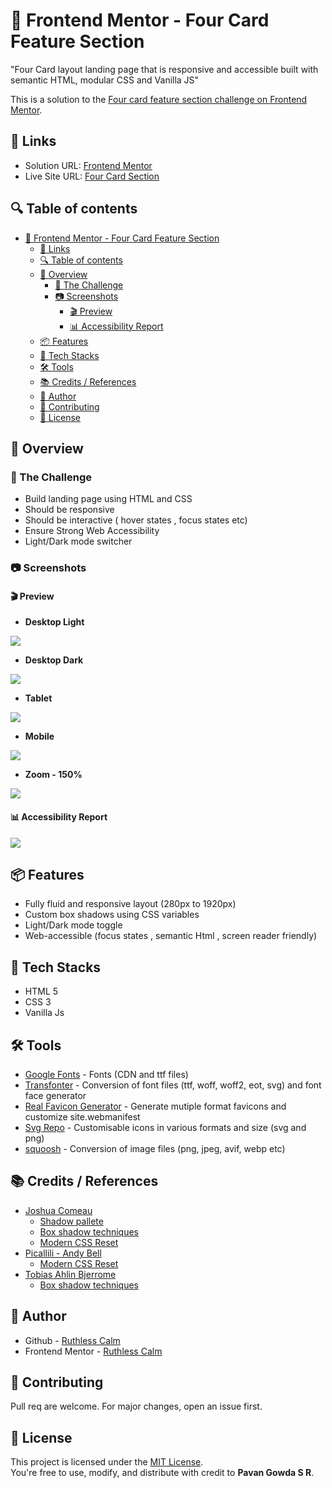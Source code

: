 # 🚀 Frontend Mentor - Four Card Feature Section
"Four Card layout landing page that is responsive and accessible built with semantic HTML, modular CSS and Vanilla JS"

This is a solution to the [Four card feature section challenge on Frontend Mentor](https://www.frontendmentor.io/challenges/four-card-feature-section-weK1eFYK).

## 🔗 Links 
- Solution URL: [Frontend Mentor](https://www.frontendmentor.io/solutions/-400400-accessibility-clamp-magic-and-with-a-theme-switcher-JceynnMrQa)
- Live Site URL: [Four Card Section](https://ruthlesscalm.github.io/fm-four-card-section/)

## 🔍 Table of contents

- [🚀 Frontend Mentor - Four Card Feature Section](#-frontend-mentor---four-card-feature-section)
  - [🔗 Links](#-links)
  - [🔍 Table of contents](#-table-of-contents)
  - [📔 Overview](#-overview)
    - [🎯 The Challenge](#-the-challenge)
    - [📷 Screenshots](#-screenshots)
      - [🎬 Preview](#-preview)
      - [📊 Accessibility Report](#-accessibility-report)
  - [📦 Features](#-features)
  - [📌 Tech Stacks](#-tech-stacks)
  - [🛠️ Tools](#️-tools)
  - [📚 Credits /  References](#-credits---references)
  - [👤 Author](#-author)
  - [🤝 Contributing](#-contributing)
  - [📄 License](#-license)
    

## 📔 Overview

### 🎯 The Challenge

- Build landing page using HTML and CSS
- Should be responsive
- Should be interactive ( hover states , focus states etc)
- Ensure Strong Web Accessibility
- Light/Dark mode switcher

### 📷 Screenshots

#### 🎬 Preview

- **Desktop Light** 

![](screenshots/desktop-light.webp)

- **Desktop Dark** 

![](screenshots/desktop-dark.webp)

- **Tablet** 

![](screenshots/tablet-light.webp)

- **Mobile** 

![](screenshots/mobile-light.webp)

- **Zoom - 150%**

![](screenshots/zoom.webp)

#### 📊 Accessibility Report

![](screenshots/accessibility.webp)

## 📦 Features

- Fully fluid and responsive layout (280px to 1920px)
- Custom box shadows using CSS variables
- Light/Dark mode toggle
- Web-accessible (focus states , semantic Html , screen reader friendly)

## 📌 Tech Stacks

- HTML 5
- CSS 3
- Vanilla Js

## 🛠️ Tools

- [Google Fonts](https://fonts.google.com/?preview.text=Nature) - Fonts (CDN and ttf files)
- [Transfonter](https://transfonter.org/) - Conversion of font files (ttf, woff, woff2, eot, svg) and font face generator
- [Real Favicon Generator](https://realfavicongenerator.net) - Generate mutiple format favicons and customize site.webmanifest
- [Svg Repo](https://www.svgrepo.com/) - Customisable icons in various formats and size (svg and png)
- [squoosh](https://squoosh.app/) - Conversion of image files (png, jpeg, avif, webp etc)

## 📚 Credits /  References

- [Joshua Comeau](https://www.joshwcomeau.com/)
    - [Shadow pallete](https://www.joshwcomeau.com/shadow-palette/)
    - [Box shadow techniques](https://www.joshwcomeau.com/css/designing-shadows/)
    - [Modern CSS Reset](https://www.joshwcomeau.com/css/custom-css-reset/)
- [Picallili - Andy Bell](https://piccalil.li/author/andy-bell/)
    - [Modern CSS Reset](https://piccalil.li/blog/a-more-modern-css-reset/)
- [Tobias Ahlin Bjerrome](https://tobiasahlin.com/)
    - [Box shadow techniques](https://tobiasahlin.com/blog/layered-smooth-box-shadows/)

## 👤 Author

- Github - [Ruthless Calm](https://github.com/ruthlesscalm)
- Frontend Mentor - [Ruthless Calm](https://www.frontendmentor.io/profile/ruthlesscalm)

## 🤝 Contributing

Pull req are welcome. For major changes, open an issue first.

## 📄 License

This project is licensed under the [MIT License](./LICENSE).  
You're free to use, modify, and distribute with credit to **Pavan Gowda S R**.
